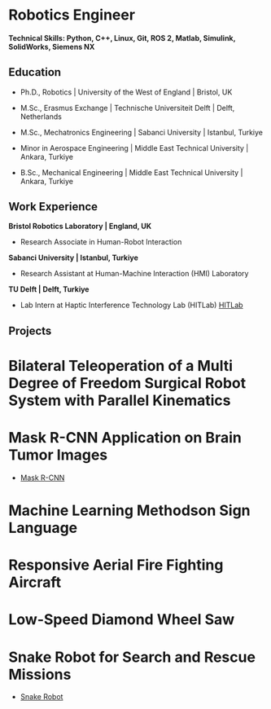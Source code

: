 # Robotics Engineer

#### Technical Skills: Python, C++, Linux, Git, ROS 2, Matlab, Simulink, SolidWorks, Siemens NX

## Education
- Ph.D., Robotics | University of the West of England	| Bristol, UK

- M.Sc., Erasmus Exchange | Technische Universiteit Delft | Delft, Netherlands

- M.Sc., Mechatronics	Engineering | Sabanci University | Istanbul, Turkiye

- Minor in Aerospace Engineering | Middle East Technical University | Ankara, Turkiye

- B.Sc., Mechanical Engineering | Middle East Technical University | Ankara, Turkiye

## Work Experience
**Bristol Robotics Laboratory | England, UK**
- Research Associate in Human-Robot Interaction

**Sabanci University | Istanbul, Turkiye**
- Research Assistant at Human-Machine Interaction (HMI) Laboratory

**TU Delft | Delft, Turkiye**
- Lab Intern at Haptic Interference Technology Lab (HITLab)
[HITLab](https://sites.google.com/view/hitlabdelft/team)

## Projects
# Bilateral Teleoperation of a Multi Degree of Freedom Surgical Robot System with Parallel Kinematics

# Mask R-CNN Application on Brain Tumor Images
- [Mask R-CNN](https://youtube.com/shorts/QHFpgSXV9Mw?si=tXMuLGR3RQFwzPjP)

# Machine Learning Methodson Sign Language

# Responsive Aerial Fire Fighting Aircraft

# Low-Speed Diamond Wheel Saw

# Snake Robot for Search and Rescue Missions
- [Snake Robot](https://youtu.be/yErsOVa7HwM?si=g3KIZlAGGrZF70-3)
